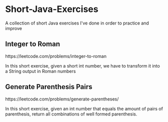 # Short-Java-Exercises
A collection of short Java exercises I've done in order to practice and improve


<h2> Integer to Roman </h2> 
<p> https://leetcode.com/problems/integer-to-roman </p>
In this short exercise, given a short int number, we have to transform it into a String output in Roman numbers


<h2> Generate Parenthesis Pairs </h2>
<p> https://leetcode.com/problems/generate-parentheses/ </p>
In this short exercise, given an int number that equals the amount of pairs of parenthesis, return all combinations of well formed parenthesis.
